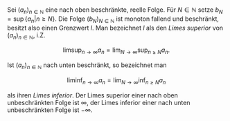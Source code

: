 Sei $(a_n)_{n \in \mathbb{N}}$ eine nach oben beschränkte, reelle Folge. Für $N \in \mathbb{N}$ setze $b_N = \sup\{a_n | n \geq N\}$. Die Folge $(b_N)_{N \in \mathbb{N}}$ ist monoton fallend und beschränkt, besitzt also einen Grenzwert $l$. Man bezeichnet $l$ als den *Limes superior* von $(a_n)_{n \in \mathbb{N}}$, i.Z.

$$\limsup_{n \to \infty} a_n = \lim_{N \to \infty} \sup_{n \geq N} a_n.$$

Ist $(a_n)_{n \in \mathbb{N}}$ nach unten beschränkt, so bezeichnet man

$$\liminf_{n \to \infty} a_n = \lim_{N \to \infty} \inf_{n \geq N} a_n$$

als ihren *Limes inferior*. Der Limes superior einer nach oben unbeschränkten Folge ist $\infty$, der Limes inferior einer nach unten unbeschränkten Folge ist $-\infty$.